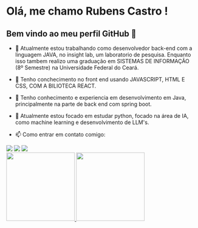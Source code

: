 # Olá, me chamo Rubens Castro ! 
## Bem vindo ao meu perfil GitHub 👋

- 🔭 Atualmente estou trabalhando como desenvolvedor back-end com a linguagem JAVA, no insight lab, um laboratorio de pesquisa. Enquanto isso tambem realizo uma graduação em SISTEMAS DE INFORMAÇÃO (8º Semestre) na Universidade Federal do Ceará.

- 🌱 Tenho conchecimento no front end usando JAVASCRIPT, HTML E CSS, COM A BILIOTECA REACT.
- 🌱 Tenho conhecimento e experiencia em desenvolvimento em Java, principalmente na parte de back end com spring boot.
- 🌱 Atualmente estou focado em estudar python, focado na área de IA, como machine learning e desenvolvimento de LLM's.


- 📫 Como entrar em contato comigo: 

<div>
<a href="https://www.instagram.com/rubens_cauan12/" target="_blank"><img src="https://img.shields.io/badge/-Instagram-%23E4405F?style=for-the-badge&logo=instagram&logoColor=white" target="_blank"></a>
<a href = "mailto:rubenscauanfc2021@gmail.com"><img src="https://img.shields.io/badge/Gmail-D14836?style=for-the-badge&logo=gmail&logoColor=white" target="_blank"></a>
<a href="https://www.linkedin.com/in/rubenscauancastro/" target="_blank"><img src="https://img.shields.io/badge/-LinkedIn-%230077B5?style=for-the-badge&logo=linkedin&logoColor=white" target="_blank"></a>   
</div>

<div>
<a href="https://github.com/Rubenscauan">
<img height="180em" src="https://github-readme-stats.vercel.app/api/top-langs/?username=Rubenscauan&layout=compact&langs_count=7&theme=dracula"/>
<img height="180em" src="https://github-readme-stats.vercel.app/api?username=RubensCauan&show_icons=true&theme=dracula&include_all_commits=true&count_private=true"/>
</div>

